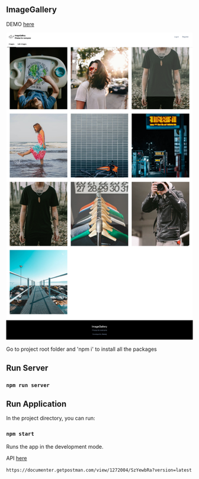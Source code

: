 ## ImageGallery



DEMO <a href="https://rn192.csb.app/">here</a>
  
<img src="./doc/home.png" style="width:600px">

Go to project root folder  and 'npm i' to install all the packages

## Run Server 

### `npm run server`

## Run Application  

In the project directory, you can run:

### `npm start`

Runs the app in the development mode.<br />


API <a href="https://documenter.getpostman.com/view/1272004/SzYewbRa?version=latest"> here</a> 

`https://documenter.getpostman.com/view/1272004/SzYewbRa?version=latest`



